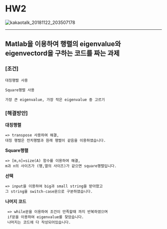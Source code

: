 # HW2



![kakaotalk_20181122_203507178](https://user-images.githubusercontent.com/31590051/48900648-4b433180-ee96-11e8-8a48-4949acc09154.jpg)



---


## Matlab을 이용하여 행렬의 eigenvalue와 eigenvectord을 구하는 코드를 짜는 과제


### [조건]

    대칭행렬 사용
    
    Square행렬 사용
    
    가장 큰 eigenvalue, 가장 작은 eigenvalue 중 고르기
    
    
    
### [해결방안]

**대칭행렬** 
    
    => transpose 사용하여 해결, 
    대칭 행렬은 전치행렬과 원래 행렬이 같음을 이용하였습니다. 
    
    
**Square행렬**
    
    => [m,n]=size(A) 함수를 이용하여 해결,
    m과 n의 사이즈가 (행,열의 사이즈)가 같으면 square행렬입니다.
    
    
**선택**
    
    => input을 이용하여 big과 small string을 받아왔고
    그 string을 switch-case문으로 구분하였습니다. 
    
    
**나머지 코드**
    
     => while문을 이용하여 조건이 만족할때 까지 반복하였으며
     if문을 이용하여 eigenvalue를 찾았습니다. 
     나머지는 코드에 다 작성되어있습니다. 
    
    
   
    
    

